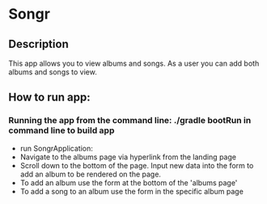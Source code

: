 # Songr

## Description
This app allows you to view albums and songs. As a user you can add both albums and songs to view.

## How to run app:

### Running the app from the command line: ./gradle bootRun in command line to build app
- run SongrApplication: 
- Navigate to the albums page via hyperlink from the landing page
- Scroll down to the bottom of the page. Input new data into the form to add an album to be rendered on the page.
- To add an album use the form at the bottom of the 'albums page'
- To add a song to an album use the form in the specific album page